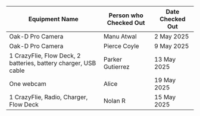 | Equipment Name | Person who Checked Out | Date Checked Out |
|---------------|------------------------|-----------------|
| Oak-D Pro Camera | Manu Atwal   | 2 May 2025 |
| Oak-D Pro Camera | Pierce Coyle   | 9 May 2025 |
| 1 CrazyFlie, Flow Deck, 2 batteries, battery charger, USB cable | Parker Gutierrez  | 13 May 2025 |
| One webcam | Alice | 19 May 2025 |
| 1 CrazyFlie, Radio, Charger, Flow Deck | Nolan R | 15 May 2025 |
